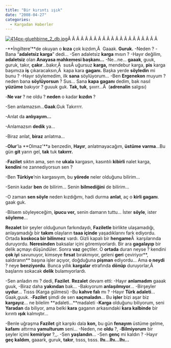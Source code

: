 ```yaml
---
title: "Bir kırıntı ışık"
date: "2008-04-27"
categories: 
  - Kargadan Haberler
---
```


[![414px-gluehbirne_2_db.jpg](/uploads/2008/04/414px-gluehbirne_2_db.jpg)](/uploads/2008/04/414px-gluehbirne_2_db.jpg "414px-gluehbirne_2_db.jpg")Â Â Â Â Â Â Â Â Â Â Â Â Â Â Â Â Â Â Â Â Â 

\-**İngiltere’**de okuyan o **kıza** çok kızdım,Â  Gaaak. **Guruk.** \-Neden ? \-Bana “**adaletsiz karga**” dedi… \-Sen adaletsiz **karga** mısın ? \-Hayır değilim, **adaletsiz** olan **Anayasa mahkemesi başkanı…** \-Ne…ne… **gaaak**, guuk, guruk, takır, **çakır**…bakır,Â  susÂ uğursuz **karga,** mendebur karga, **pis** karga başımıza **iş** çıkaracaksın,Â  kapa kara **gaganı.** Başka yerde **söyledin** mi bunu ? \-Hayır söylemedim, ilk **sana** söylüyorum… \-Ben **Ergenekon** muyum ? neden bana **söylüyorsun** ? Sus… Sana **kapa gaganı** dedim, bak nasıl **yüzüme** bakıyor ? guuuk guk. **Tak, tuk**, şıııırr…Â  (**adrenalin** salgısı)

\-**Ne var** ? ne oldu ? **neden** o kadar **kızdın** ?

\-Sen anlamazsın…**Gaak**.Guk Takırrrr.

\-Anlat da **anlıyayım…**

\-Anlamazsın **dedik** ya…

\-Biraz anlat, **biraz** anlatma…

\-**Olur**'la **Olmaz'**a benzedin, **Hayır**, anlatmayacağım, **üstüme varma**…Bu gün **git** yarın gel, **tak** tuk **takırrr.**

\-**Fazilet** sıktın ama, sen ne **ukala** kargasın, kasıntılı **kibirli** nalet karga, **kendini** ne zannediyorsun sen ?

\-Ben **Türkiye**’nin kargasıyım, bu **yörede** neler olduğunu bilirim…

\-Senin kadar **ben** de bilirim… Senin **bilmediğini** de bilirim…

\-O zaman **sen söyle** neden kızdığımı, hadi durma **anlat**, aç o **kirli gaganı**. gaak guk.

\-Bilsem söyleyeceğim, **ipucu ver,** senin damarın tuttu… İster **söyle**, ister **söyleme**…

**Rezalet** bir şeyler olduğunun farkındaydı, **Faziletle** birlikte ulaşamadığı, anlayamadığı bir **takım** olayların **taaa içinde** yaşadıklarını fark ediyordu. Ortada **koskoca bir bilinmez** vardı. Gizli kapalı bir **hengame**Â  karşılarında duruyordu. **Neresinden** baksalar içini göremiyorlardı. Bir ara **gagalayıp** bir delik açmayı düşündüler. Sonra **vaz** geçtiler. O **ortada** duran neyse ? kendini **çok iyi** savunuyor, kimseye **fırsat** bırakmıyor, geleni **geri** çeviriyor**, saldıranın** başına işler açıyor, doğduğuna **pişman** ediyordu… Ama **o neydi** ? neye **benziyordu**. Bunca yıllık **kargalar** etrafında **dönüp** duruyorlar,Â  başlarını sokacak **delik** bulamıyorlardı.

\-Sen anladın mı ? dedi, **Fazilet**. **Rezalet** devam etti: \-Hayır **anlamadım** gaaak guuk, \-Biraz daha **yakından** bak… \-Bakıyorum **anlaşılmıyor**… \-Birşeyler **uydur**… Tısss (Karga gülmesi) \-Bu **kahve falı** mı ? \-Hayır **Türk adaleti**…Gaak,guuk. \-**Fazilet** şimdi de sen **saçmaladın**… Bu **işler** bizi aşar biz **kargayız**… ne bilelim **adaleti…**madaleti \-**Karga** olduğunu biliyorum, seni **Yaradan** da biliyor, ama belki **kara** gaganın arkasındaki **kara kalbinde** bir kırıntı **ışık** kalmıştır…

\-Benle uğraşma **Fazilet** git karşıkı dala **kon,** bu gün **fenayım** üstüme gelme, **kafam**ı attırma **yamulturum** seni... \-Neden, ne **oldu** ?, \-**Bilmiyorum** bir şeyler içimi **kemiriyor** ?,,. \-Sen **yaşlandın**… \-Sen **genç** mi kaldın ? \-Hayır **geç kaldım**, gaaark, guruk, **takır**, tısss, tısss. **Ihı…Ihı…Ihı…**
